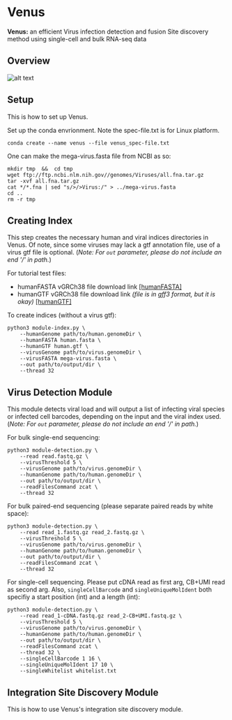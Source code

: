 # Venus
**Venus:** an efficient Virus infection detection and fusion Site discovery method using single-cell and bulk RNA-seq data

## Overview
![alt text](https://github.com/aicb-ZhangLabs/Venus/blob/main/fig%202.png)

## Setup
This is how to set up Venus.

Set up the conda envrionment. Note the spec-file.txt is for Linux platform.
```
conda create --name venus --file venus_spec-file.txt
```

One can make the mega-virus.fasta file from NCBI as so:
```
mkdir tmp  &&  cd tmp
wget ftp://ftp.ncbi.nlm.nih.gov//genomes/Viruses/all.fna.tar.gz
tar -xvf all.fna.tar.gz
cat */*.fna | sed "s/>/>Virus:/" > ../mega-virus.fasta
cd ..
rm -r tmp
```

## Creating Index
This step creates the necessary human and viral indices directories in Venus. Of note, since some viruses may lack a gtf annotation file, use of a virus gtf file is optional. (*Note: For `out` parameter, please do not include an end '/' in path.*) 

For tutorial test files:
- humanFASTA vGRCh38 file download link [[humanFASTA]](https://ftp.ncbi.nlm.nih.gov/refseq/H_sapiens/annotation/GRCh38_latest/refseq_identifiers/GRCh38_latest_genomic.fna.gz)
- humanGTF vGRCh38 file download link *(file is in gff3 format, but it is okay)* [[humanGTF]](https://ftp.ncbi.nlm.nih.gov/refseq/H_sapiens/annotation/GRCh38_latest/refseq_identifiers/GRCh38_latest_genomic.gff.gz)

To create indices (without a virus gtf):
```   
python3 module-index.py \
    --humanGenome path/to/human.genomeDir \
    --humanFASTA human.fasta \
    --humanGTF human.gtf \
    --virusGenome path/to/virus.genomeDir \
    --virusFASTA mega-virus.fasta \
    --out path/to/output/dir \
    --thread 32
```

## Virus Detection Module
This module detects viral load and will output a list of infecting viral species or infected cell barcodes, depending on the input and the viral index used. (*Note: For `out` parameter, please do not include an end '/' in path.*) 

For bulk single-end sequencing:
```
python3 module-detection.py \
    --read read.fastq.gz \
    --virusThreshold 5 \
    --virusGenome path/to/virus.genomeDir \
    --humanGenome path/to/human.genomeDir \
    --out path/to/output/dir \
    --readFilesCommand zcat \
    --thread 32
```

For bulk paired-end sequencing (please separate paired reads by white space):
```
python3 module-detection.py \
    --read read_1.fastq.gz read_2.fastq.gz \
    --virusThreshold 5 \
    --virusGenome path/to/virus.genomeDir \
    --humanGenome path/to/human.genomeDir \
    --out path/to/output/dir \
    --readFilesCommand zcat \
    --thread 32
```

For single-cell sequencing. Please put cDNA read as first arg, CB+UMI read as second arg. 
Also, `singleCellBarcode` and `singleUniqueMolIdent` both specifiy a start position (int) and a length (int):
```
python3 module-detection.py \
    --read read_1-cDNA.fastq.gz read_2-CB+UMI.fastq.gz \
    --virusThreshold 5 \
    --virusGenome path/to/virus.genomeDir \
    --humanGenome path/to/human.genomeDir \
    --out path/to/output/dir \
    --readFilesCommand zcat \
    --thread 32 \
    --singleCellBarcode 1 16 \
    --singleUniqueMolIdent 17 10 \
    --singleWhitelist whitelist.txt
```

## Integration Site Discovery Module
This is how to use Venus's integration site discovery module.
